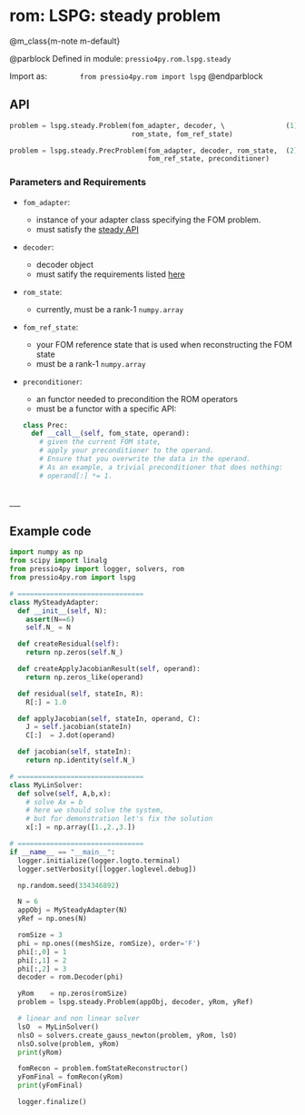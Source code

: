 
# rom: LSPG: steady problem

@m_class{m-note m-default}

@parblock
Defined in module: `pressio4py.rom.lspg.steady`

Import as: &emsp; &emsp; &emsp; `from pressio4py.rom import lspg`
@endparblock


## API

```py
problem = lspg.steady.Problem(fom_adapter, decoder, \				(1)
						      rom_state, fom_ref_state)

problem = lspg.steady.PrecProblem(fom_adapter, decoder, rom_state,  (2)
								  fom_ref_state, preconditioner)
```

### Parameters and Requirements

- `fom_adapter`:
  - instance of your adapter class specifying the FOM problem. <br/>
  - must satisfy the [steady API](./md_pages_components_rom_fom_apis.html)

- `decoder`:
  - decoder object
  - must satify the requirements listed [here](md_pages_components_rom_decoder.html)

- `rom_state`:
  - currently, must be a rank-1 `numpy.array`

- `fom_ref_state`:
  - your FOM reference state that is used when reconstructing the FOM state
  - must be a rank-1 `numpy.array`

- `preconditioner`:
  - an functor needed to precondition the ROM operators
  - must be a functor with a specific API:
  ```py
  class Prec:
	def __call__(self, fom_state, operand):
	  # given the current FOM state,
	  # apply your preconditioner to the operand.
	  # Ensure that you overwrite the data in the operand.
	  # As an example, a trivial preconditioner that does nothing:
	  # operand[:] *= 1.
  ```


<br/>
___
<br/>


## Example code

```py
import numpy as np
from scipy import linalg
from pressio4py import logger, solvers, rom
from pressio4py.rom import lspg

# ===============================
class MySteadyAdapter:
  def __init__(self, N):
    assert(N==6)
    self.N_ = N

  def createResidual(self):
    return np.zeros(self.N_)

  def createApplyJacobianResult(self, operand):
    return np.zeros_like(operand)

  def residual(self, stateIn, R):
    R[:] = 1.0

  def applyJacobian(self, stateIn, operand, C):
    J = self.jacobian(stateIn)
    C[:]  = J.dot(operand)

  def jacobian(self, stateIn):
    return np.identity(self.N_)

# ===============================
class MyLinSolver:
  def solve(self, A,b,x):
    # solve Ax = b
    # here we should solve the system,
	# but for demonstration let's fix the solution
    x[:] = np.array([1.,2.,3.])

# ===============================
if __name__ == "__main__":
  logger.initialize(logger.logto.terminal)
  logger.setVerbosity([logger.loglevel.debug])

  np.random.seed(334346892)

  N = 6
  appObj = MySteadyAdapter(N)
  yRef = np.ones(N)

  romSize = 3
  phi = np.ones((meshSize, romSize), order='F')
  phi[:,0] = 1
  phi[:,1] = 2
  phi[:,2] = 3
  decoder = rom.Decoder(phi)

  yRom    = np.zeros(romSize)
  problem = lspg.steady.Problem(appObj, decoder, yRom, yRef)

  # linear and non linear solver
  lsO  = MyLinSolver()
  nlsO = solvers.create_gauss_newton(problem, yRom, lsO)
  nlsO.solve(problem, yRom)
  print(yRom)

  fomRecon = problem.fomStateReconstructor()
  yFomFinal = fomRecon(yRom)
  print(yFomFinal)

  logger.finalize()
```
